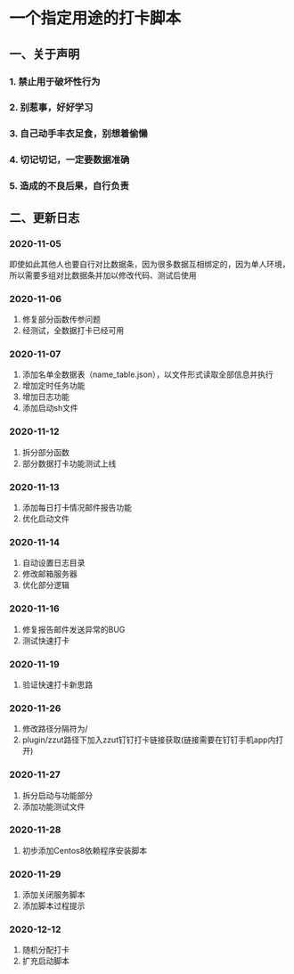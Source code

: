 # 一个指定用途的打卡脚本

## 一、关于声明

### 1. 禁止用于破坏性行为

### 2. 别惹事，好好学习

### 3. 自己动手丰衣足食，别想着偷懒

### 4. 切记切记，一定要数据准确

### 5. 造成的不良后果，自行负责

## 二、更新日志

### 2020-11-05

即使如此其他人也要自行对比数据条，因为很多数据互相绑定的，因为单人环境，所以需要多组对比数据条并加以修改代码、测试后使用

### 2020-11-06

1. 修复部分函数传参问题
2. 经测试，全数据打卡已经可用

### 2020-11-07

1. 添加名单全数据表（name_table.json），以文件形式读取全部信息并执行
2. 增加定时任务功能
3. 增加日志功能
4. 添加启动sh文件

### 2020-11-12

1. 拆分部分函数
2. 部分数据打卡功能测试上线

### 2020-11-13

1. 添加每日打卡情况邮件报告功能
2. 优化启动文件

### 2020-11-14

1. 自动设置日志目录
2. 修改邮箱服务器
3. 优化部分逻辑

### 2020-11-16

1. 修复报告邮件发送异常的BUG
2. 测试快速打卡

### 2020-11-19

1. 验证快速打卡新思路

### 2020-11-26

1. 修改路径分隔符为/
2. plugin/zzut路径下加入zzut钉钉打卡链接获取(链接需要在钉钉手机app内打开)

### 2020-11-27

1. 拆分启动与功能部分
2. 添加功能测试文件

### 2020-11-28

1. 初步添加Centos8依赖程序安装脚本

### 2020-11-29

1. 添加关闭服务脚本
2. 添加脚本过程提示

### 2020-12-12

1. 随机分配打卡
2. 扩充启动脚本
